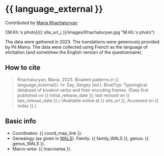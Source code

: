 # {{ language_external }}
Contributed by [Maria Khachaturyan](https://researchportal.helsinki.fi/en/persons/maria-khachaturyan) 

![M.Kh.'s photo]({{ site_url_j }}/images/Khachaturyan.jpg "M.Kh.'s photo")

The data were gathered in 2023. The translations were generously provided by Pé Mamy. The data were collected using French as the language of elicitation (and sometimes the English version of the questionnaire). 

## How to cite
> Khachaturyan, Maria. 2023. Bivalent patterns in {{ language_external}}. 
> In: Say, Sergey (ed.). BivalTyp: Typological database of bivalent verbs and their encoding frames. 
> (Data first published on {{ initial_release_date }}; 
> last revised on {{ last_release_date }}.) (Available online at {{ site_url }}, 
> Accessed on {{ today }}.)

## Basic info
- Coordinates: {{ coord_map_link }}.
- Genealogy (as given in [WALS](https://wals.info/)). Family: {{ family_WALS }}, genus: {{ genus_WALS }}.
- Macro-area: {{ macroarea }}.
